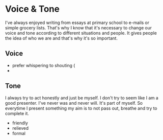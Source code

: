 # Voice & Tone
I've always enjoyed writing from essays at primary school
to e-mails or simple grocery lists. That's why I know that
it's necessary to change our voice and tone according to 
different situations and people. It gives people the idea 
of who we are and that's why it's so important.

## Voice
- prefer whispering to shouting (
- 
## Tone
I always try to act honestly and just be myself. I don't try
to seem like I am a good presenter. I've never was and
never will. It's part of myself. So everytime I present something
my aim is to not pass out, breathe and try to complete it.
- friendly
- relieved
- formal

